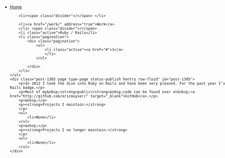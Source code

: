 <div class="jspPane" style="padding: 0px; top: 0px; width: 881px;">
    <ul class="breadcrumb">
        <li><a href="/" address="true">Home</a>
        </li>

        <li><span class="divider">/</span> </li>

        <li><a href="/work/" address="true">Work</a>
        </li> <span class="divider">/</span>
        <li class="active">Ruby / Rails</li>
        <li class="pagination">
            <div class="pagination">
                <ul>
                    <li class="active"><a href="#">1</a>
                    </li>
                </ul>

            </div>
        </li>
    </ul>
    <div class="post-1305 page type-page status-publish hentry row-fluid" id="post-1305">
        <p>In 2012 I took the dive into Ruby on Rails and have been very pleased. For the past year I’ve been grinding my Rails badge.</p>
        <p>Most of my&nbsp;<strong>public</strong>&nbsp;code can be found over at&nbsp;<a href="http://github.com/ericmuyser/" target="_blank">GitHub</a>.</p>
        <p>&nbsp;</p>
        <p><strong>Projects I maintain:</strong>
        </p>
        <ul>
            <li>None</li>
        </ul>
        <p>&nbsp;</p>
        <p><strong>Projects I no longer maintain:</strong>
        </p>
        <ul>
            <li>None</li>
        </ul>
    </div>
</div>
